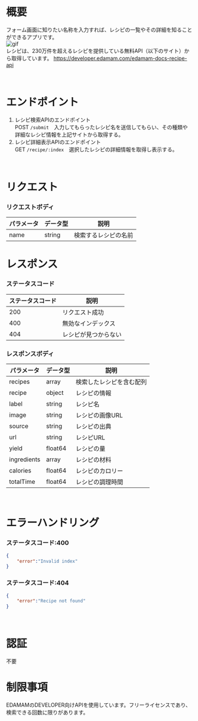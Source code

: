 # 概要
フォーム画面に知りたい名称を入力すれば、レシピの一覧やその詳細を知ることができるアプリです。<br>
![gif](https://github.com/teamc-backendwebAPI/webAPI/assets/121601977/006bc42b-5ba1-46a4-99aa-b742bc149fc3)<br>
レシピは、230万件を超えるレシピを提供している無料API（以下のサイト）から取得しています。
https://developer.edamam.com/edamam-docs-recipe-api

<br>

# エンドポイント
1. レシピ検索APIのエンドポイント<br>
 POST `/submit`　入力してもらったレシピ名を送信してもらい、その種類や詳細なレシピ情報を上記サイトから取得する。
2. レシピ詳細表示APIのエンドポイント<br>
 GET `/recipe/:index`　選択したレシピの詳細情報を取得し表示する。

<br>

# リクエスト
### リクエストボディ
| パラメータ | データ型 | 説明                 | 
| ---------- | -------- | -------------------- | 
| name       | string   | 検索するレシピの名前 | 

# レスポンス
### ステータスコード
| ステータスコード | 説明                 | 
| ---------------- | -------------------- | 
| 200              | リクエスト成功       | 
| 400              | 無効なインデックス   | 
| 404              | レシピが見つからない | 

### レスポンスボディ
| パラメータ  | データ型 | 説明                     | 
| ----------- | -------- | ------------------------ | 
| recipes     | array    | 検索したレシピを含む配列 | 
| recipe      | object   | レシピの情報             | 
| label       | string   | レシピ名                 | 
| image       | string   | レシピの画像URL          | 
| source      | string   | レシピの出典             | 
| url         | string   | レシピURL                | 
| yield       | float64  | レシピの量               | 
| ingredients | array    | レシピの材料             | 
| calories    | float64  | レシピのカロリー         | 
| totalTime   | float64  | レシピの調理時間         | 

<br>

# エラーハンドリング
### ステータスコード:400
``` json
{
    "error":"Invalid index"
}
```
### ステータスコード:404
``` json
{
    "error":"Recipe not found"
}
```
<br>

# 認証
不要
<br>

# 制限事項
EDAMAMのDEVELOPER向けAPIを使用しています。フリーライセンスであり、検索できる回数に限りがあります。

